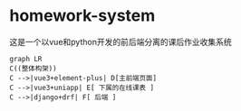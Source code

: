 # homework-system
这是一个以vue和python开发的前后端分离的课后作业收集系统
```mermaid
graph LR
C((整体构架))
C -->|vue3+element-plus| D[主前端页面]
C -->|vue3+uniapp| E[ 下属的在线课表 ]
C -->|django+drf| F[ 后端 ]
```
